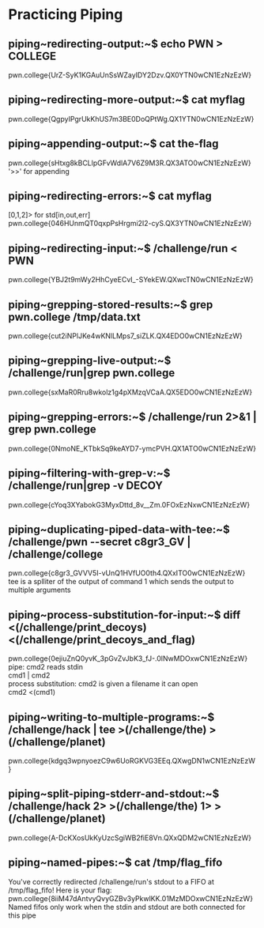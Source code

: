 # Practicing Piping
## piping~redirecting-output:~$ echo PWN > COLLEGE
pwn.college{UrZ-SyK1KGAuUnSsWZayIDY2Dzv.QX0YTN0wCN1EzNzEzW}
## piping~redirecting-more-output:~$ cat myflag
pwn.college{QgpyIPgrUkKhUS7m3BE0DoQPtWg.QX1YTN0wCN1EzNzEzW}
## piping~appending-output:~$ cat the-flag 
pwn.college{sHtxg8kBCLlpGFvWdlA7V6Z9M3R.QX3ATO0wCN1EzNzEzW}
'>>' for appending
## piping~redirecting-errors:~$ cat myflag
[0,1,2]> for std[in,out,err]  
pwn.college{046HUnmQT0qxpPsHrgmi2I2-cyS.QX3YTN0wCN1EzNzEzW}
## piping~redirecting-input:~$ /challenge/run < PWN
pwn.college{YBJ2t9mWy2HhCyeECvI_-SYekEW.QXwcTN0wCN1EzNzEzW}
## piping~grepping-stored-results:~$ grep pwn.college /tmp/data.txt  
pwn.college{cut2iNPlJKe4wKNlLMps7_siZLK.QX4EDO0wCN1EzNzEzW}
## piping~grepping-live-output:~$ /challenge/run|grep pwn.college  
pwn.college{sxMaR0Rru8wkolz1g4pXMzqVCaA.QX5EDO0wCN1EzNzEzW}
## piping~grepping-errors:~$ /challenge/run 2>&1 | grep pwn.college
pwn.college{0NmoNE_KTbkSq9keAYD7-ymcPVH.QX1ATO0wCN1EzNzEzW}
## piping~filtering-with-grep-v:~$ /challenge/run|grep -v DECOY
pwn.college{cYoq3XYabokG3MyxDttd_8v__Zm.0FOxEzNxwCN1EzNzEzW}
## piping~duplicating-piped-data-with-tee:~$ /challenge/pwn --secret c8gr3_GV | /challenge/college
pwn.college{c8gr3_GVVV5I-vUnQ1HVfUO0th4.QXxITO0wCN1EzNzEzW}  
tee is a splliter of the output of command 1 which sends the output to multiple arguments
## piping~process-substitution-for-input:~$ diff <(/challenge/print_decoys) <(/challenge/print_decoys_and_flag)
 pwn.college{0ejiuZnQ0yvK_3pGvZvJbK3_fJ-.0lNwMDOxwCN1EzNzEzW}  
pipe: cmd2 reads stdin  
cmd1 | cmd2  
process substitution: cmd2 is given a filename it can open  
cmd2 <(cmd1)
## piping~writing-to-multiple-programs:~$ /challenge/hack | tee >(/challenge/the) >(/challenge/planet) 
pwn.college{kdgq3wpnyoezC9w6UoRGKVG3EEq.QXwgDN1wCN1EzNzEzW}
## piping~split-piping-stderr-and-stdout:~$ /challenge/hack  2> >(/challenge/the) 1> >(/challenge/planet) 
pwn.college{A-DcKXosUkKyUzcSgiWB2fiE8Vn.QXxQDM2wCN1EzNzEzW}
## piping~named-pipes:~$ cat /tmp/flag_fifo
You've correctly redirected /challenge/run's stdout to a FIFO at 
/tmp/flag_fifo! Here is your flag:
pwn.college{8iiM47dAntvyQvyGZBv3yPkwlKK.01MzMDOxwCN1EzNzEzW}  
Named fifos only work when the stdin and stdout are both connected for this pipe



